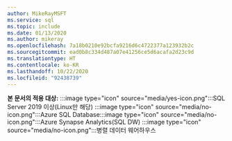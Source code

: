 ```yaml
---
author: MikeRayMSFT
ms.service: sql
ms.topic: include
ms.date: 01/13/2020
ms.author: mikeray
ms.openlocfilehash: 7a18b0210e92bcfa9216d6c4722377a123932b2c
ms.sourcegitcommit: ead0b8c334d487a07e41256ce5d6acafa2d23c9d
ms.translationtype: HT
ms.contentlocale: ko-KR
ms.lasthandoff: 10/22/2020
ms.locfileid: "92438739"
---
```

<Token>**본 문서의 적용 대상:** :::image type="icon" source="media/yes-icon.png":::SQL Server 2019 이상(Linux만 해당) :::image type="icon" source="media/no-icon.png":::Azure SQL Database:::image type="icon" source="media/no-icon.png":::Azure Synapse Analytics(SQL DW) :::image type="icon" source="media/no-icon.png":::병렬 데이터 웨어하우스 </Token>
